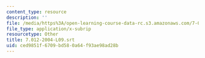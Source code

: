 ```yaml
---
content_type: resource
description: ''
file: /media/https%3A/open-learning-course-data-rc.s3.amazonaws.com/7-01sc-fundamentals-of-biology-fall-2011/ced9851f6709bd580a64f93ae98ad28b_7.012-2004-L09.srt
file_type: application/x-subrip
resourcetype: Other
title: 7.012-2004-L09.srt
uid: ced9851f-6709-bd58-0a64-f93ae98ad28b
---
```

